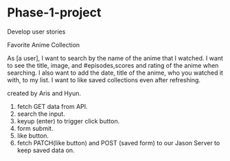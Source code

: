 # Phase-1-project

Develop user stories

Favorite Anime Collection 

As [a user], I want to search by the name of the anime that I watched. I want to see the title, image, and #episodes,scores and rating of the anime when searching. I also want to add the date, title of the anime, who you watched it with, to my list. I want to like saved collections even after refreshing.

created by Aris and Hyun.

1. fetch GET data from API.
2. search the input.
3. keyup (enter) to trigger click button.
4. form submit.
5. like button.
6. fetch PATCH(like button) and POST (saved form) to our Jason Server to keep saved data on.

